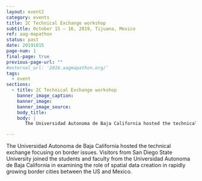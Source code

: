 ```yaml
---
layout: event2
category: events
title: 2C Technical Exchange workshop
subtitle: October 15 – 16, 2019, Tijuana, Mexico
ref: aag-mapathon
status: past
date: 20191015
page-num: 1
final-page: true
previous-page-url: ""
#external_url: '2016.aagmapathon.org/'
tags:
  - event
sections:
  - title: 2C Technical Exchange workshop
    banner_image_caption: 
    banner_image: 
    banner_image_source: 
    body_title: 
    body: |
       The Universidad Autonoma de Baja California hosted the technical exchange focusing on border issues.  Visitors from San Diego State University joined the students and faculty from the Universidad Autonoma de Baja California in examining the role of spatial data creation in rapidly growing border cities between the US and Mexico.

---
```


The Universidad Autonoma de Baja California hosted the technical exchange focusing on border issues.  Visitors from San Diego State University joined the students and faculty from the Universidad Autonoma de Baja California in examining the role of spatial data creation in rapidly growing border cities between the US and Mexico.

